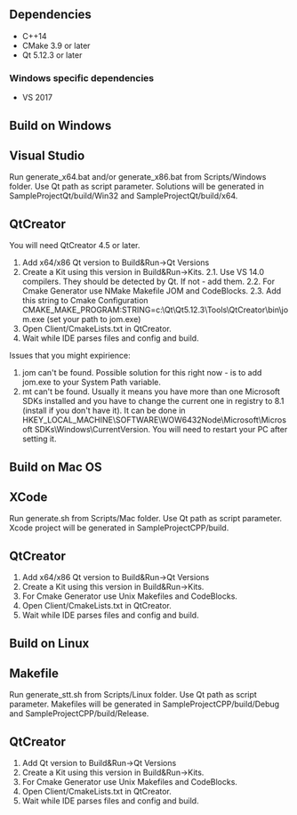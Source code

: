 ## Dependencies
* C++14 
* CMake 3.9 or later
* Qt 5.12.3 or later

### Windows specific dependencies
* VS 2017


## Build on Windows

## Visual Studio
Run generate_x64.bat and/or generate_x86.bat from Scripts/Windows folder. Use Qt path as script parameter. Solutions will be generated in SampleProjectQt/build/Win32 and SampleProjectQt/build/x64.

## QtCreator
You will need QtCreator 4.5 or later.

1. Add x64/x86 Qt version to Build&Run->Qt Versions
2. Create a Kit using this version in Build&Run->Kits.
2.1. Use VS 14.0 compilers. They should be detected by Qt. If not - add them.
2.2. For Cmake Generator use NMake Makefile JOM and CodeBlocks.
2.3. Add this string to Cmake Configuration CMAKE_MAKE_PROGRAM:STRING=c:\Qt\Qt5.12.3\Tools\QtCreator\bin\jom.exe (set your path to jom.exe)
3. Open Client/CmakeLists.txt in QtCreator.
4. Wait while IDE parses files and config and build.

Issues that you might expirience:
1. jom can't be found.
Possible solution for this right now - is to add jom.exe to your System Path variable.
2. mt can't be found. Usually it means you have more than one Microsoft SDKs installed and you have to change the current one in registry to 8.1 (install if you don't have it).
It can be done in HKEY_LOCAL_MACHINE\SOFTWARE\WOW6432Node\Microsoft\Microsoft SDKs\Windows\CurrentVersion. You will need to restart your PC after setting it.

## Build on Mac OS

## XCode
Run generate.sh from Scripts/Mac folder. Use Qt path as script parameter. Xcode project will be generated in SampleProjectCPP/build.

## QtCreator
1. Add x64/x86 Qt version to Build&Run->Qt Versions
2. Create a Kit using this version in Build&Run->Kits.
3. For Cmake Generator use Unix Makefiles and CodeBlocks.
4. Open Client/CmakeLists.txt in QtCreator.
5. Wait while IDE parses files and config and build.

## Build on Linux

## Makefile
Run generate_stt.sh from Scripts/Linux folder. Use Qt path as script parameter. Makefiles will be generated in SampleProjectCPP/build/Debug and SampleProjectCPP/build/Release.

## QtCreator
1. Add Qt version to Build&Run->Qt Versions
2. Create a Kit using this version in Build&Run->Kits.
3. For Cmake Generator use Unix Makefiles and CodeBlocks.
4. Open Client/CmakeLists.txt in QtCreator.
5. Wait while IDE parses files and config and build.